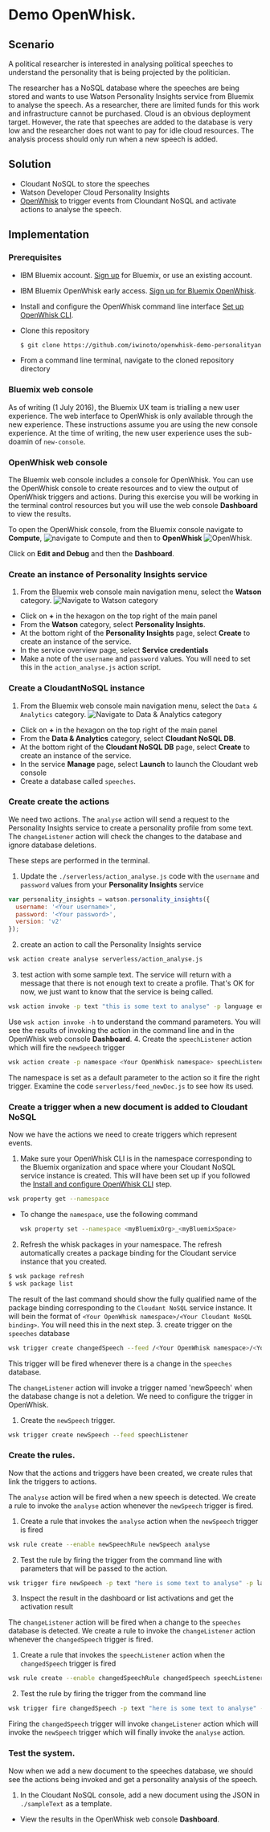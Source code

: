 # Demo OpenWhisk.
## Scenario
A political researcher is interested in analysing political speeches to understand the personality that is being projected by the politician.

The researcher has a NoSQL database where the speeches are being stored and wants to use Watson Personality Insights service from Bluemix to analyse the speech. As a researcher, there are limited funds for this work and infrastructure cannot be purchased. Cloud is an obvious deployment target. However, the rate that speeches are added to the database is very low and the researcher does not want to pay for idle cloud resources. The analysis process should only run when a new speech is added.

## Solution
* Cloudant NoSQL to store the speeches
* Watson Developer Cloud Personality Insights
* [OpenWhisk](https://new-console.ng.bluemix.net/docs/openwhisk/index.html) to trigger events from Cloundant NoSQL and activate actions to analyse the speech.

## Implementation

### Prerequisites
* IBM Bluemix account. [Sign up](https://console.ng.bluemix.net/registration) for Bluemix, or use an existing account.
* IBM Bluemix OpenWhisk early access. [Sign up for Bluemix OpenWhisk](https://new-console.ng.bluemix.net/openwhisk).
* Install and configure the OpenWhisk command line interface [Set up OpenWhisk CLI](https://new-console.ng.bluemix.net/openwhisk/cli).
* Clone this repository

  ```bash
  $ git clone https://github.com/iwinoto/openwhisk-demo-personalityanalysis.git
  ```

* From a command line terminal, navigate to the cloned repository directory

### Bluemix web console
As of writing (1 July 2016), the Bluemix UX team is trialling a new user experience. The web interface to OpenWhisk is only available through the new experience. These instructions assume you are using the new console experience. At the time of writing, the new user experience uses the sub-doamin of `new-console`.

### OpenWhisk web console
The Bluemix web console includes a console for OpenWhisk. You can use the OpenWhisk console to create resources and to view the output of OpenWhisk triggers and actions. During this exercise you will be working in the terminal control resources but you will use the web console **Dashboard** to view the results.

To open the OpenWhisk console, from the Bluemix console navigate to **Compute**, ![navigate to **Compute**](./images/nav-category-compute.png)
and then to **OpenWhisk** ![**OpenWhisk**](./images/nav-compute-OpenWhisk.png).

Click on **Edit and Debug** and then the **Dashboard**.

### Create an instance of Personality Insights service
1. From the Bluemix web console main navigation menu, select the **Watson** category.
   ![Navigate to **Watson** category](./images/nav-category-watson.png)
* Click on **+** in the hexagon on the top right of the main panel
* From the **Watson** category, select **Personality Insights**.
* At the bottom right of the **Personality Insights** page, select **Create** to create an instance of the service.
* In the service overview page, select **Service credentials**
* Make a note of the `username` and `password` values. You will need to set this in the `action_analyse.js` action script.

### Create a CloudantNoSQL instance
1. From the Bluemix web console main navigation menu, select the `Data & Analytics` category.
  ![Navigate to `Data & Analytics` category](./images/nav-category-DataAnalytics.png)
* Click on **+** in the hexagon on the top right of the main panel
* From the **Data & Analytics** category, select **Cloudant NoSQL DB**.
* At the bottom right of the **Cloudant NoSQL DB** page, select **Create** to create an instance of the service.
* In the service **Manage** page, select **Launch** to launch the Cloudant web console
* Create a database called `speeches`.

### Create create the actions
We need two actions. The `analyse` action will send a request to the Personality Insights service to create a personality profile from some text. The `changeListener` action will check the changes to the database and ignore database deletions.

These steps are performed in the terminal.

1. Update the `./serverless/action_analyse.js` code with the `username` and `password` values from your **Personality Insights** service

  ```javascript
  var personality_insights = watson.personality_insights({
    username: '<Your username>',
    password: '<Your password>',
    version: 'v2'
  });
  ```

2. create an action to call the Personality Insights service

  ```bash
  wsk action create analyse serverless/action_analyse.js
  ```

3. test action with some sample text. The service will return with a message that there is not enough text to create a profile. That's OK for now, we just want to know that the service is being called.


  ```bash
  wsk action invoke -p text "this is some text to analyse" -p language en -b -r analyse
  ```

  Use `wsk action invoke -h` to understand the command parameters.
  You will see the results of invoking the action in the command line and in the OpenWhisk web console **Dashboard**.
4. Create the `speechListener` action which will fire the `newSpeech` trigger

  ```bash
  wsk action create -p namespace <Your OpenWhisk namespace> speechListener serverless/feed_newDoc.js
  ```

  The namespace is set as a default parameter to the action so it fire the right trigger. Examine the code `serverless/feed_newDoc.js` to see how its used.

### Create a trigger when a new document is added to Cloudant NoSQL
Now we have the actions we need to create triggers which represent events.

1. Make sure your OpenWhisk CLI is in the namespace corresponding to the Bluemix organization and space where your Cloudant NoSQL service instance is created. This will have been set up if you followed the [Install and configure OpenWhisk CLI](https://new-console.ng.bluemix.net/openwhisk/cli) step.

  ```bash
  wsk property get --namespace
  ```

  * To change the `namespace`, use the following command

    ```bash
    wsk property set --namespace <myBluemixOrg>_<myBluemixSpace>
    ```

2. Refresh the whisk packages in your namespace. The refresh automatically creates a package binding for the Cloudant service instance that you created.

  ```bash
  $ wsk package refresh
  $ wsk package list
  ```

  The result of the last command should show the fully qualified name of the package binding corresponding to the `Cloudant NoSQL` service instance. It will bein the format of `<Your OpenWhisk namespace>/<Your Cloudant NoSQL binding>`. You will need this in the next step.
3. create trigger on the `speeches` database

  ```bash
  wsk trigger create changedSpeech --feed /<Your OpenWhisk namespace>/<Your Cloudant NoSQL binding>/changes --param dbname speeches --param includeDoc true
  ```

  This trigger will be fired whenever there is a change in the `speeches` database.

The `changeListener` action will invoke a trigger named 'newSpeech' when the database change is not a deletion. We need to configure the trigger in OpenWhisk.

1. Create the `newSpeech` trigger.

  ```bash
  wsk trigger create newSpeech --feed speechListener
  ```

### Create the rules.
Now that the actions and triggers have been created, we create rules that link the triggers to actions.

The `analyse` action will be fired when a new speech is detected. We create a rule to invoke the `analyse` action whenever the `newSpeech` trigger is fired.

1. Create a rule that invokes the `analyse` action when the `newSpeech` trigger is fired

  ```bash
  wsk rule create --enable newSpeechRule newSpeech analyse
  ```

2. Test the rule by firing the trigger from the command line with parameters that will be passed to the action.

  ```bash
  wsk trigger fire newSpeech -p text "here is some text to analyse" -p language en
  ```

3. Inspect the result in the dashboard or list activations and get the activation result

The `changeListener` action will be fired when a change to the `speeches` database is detected. We create a rule to invoke the `changeListener` action whenever the `changedSpeech` trigger is fired.

1. Create a rule that invokes the `speechListener` action when the `changedSpeech` trigger is fired

  ```bash
  wsk rule create --enable changedSpeechRule changedSpeech speechListener
  ```

2. Test the rule by firing the trigger from the command line

  ```bash
  wsk trigger fire changedSpeech -p text "here is some text to analyse" -p language en
  ```

  Firing the `changedSpeech` trigger will invoke `changeListener` action which will invoke the `newSpeech` trigger which will finally invoke the `analyse` action.

### Test the system.
Now when we add a new document to the speeches database, we should see the actions being invoked and get a personality analysis of the speech.

1. In the Cloudant NoSQL console, add a new document using the JSON in `./sampleText` as a template.
* View the results in the OpenWhisk web console **Dashboard**.
